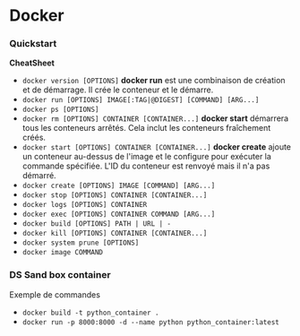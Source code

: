 # Docker

### Quickstart

**CheatSheet**

- `docker version [OPTIONS]`
  **docker run** est une combinaison de création et de démarrage. Il crée le conteneur et le démarre.
- `docker run [OPTIONS] IMAGE[:TAG|@DIGEST] [COMMAND] [ARG...]`
- `docker ps [OPTIONS]`
- `docker rm [OPTIONS] CONTAINER [CONTAINER...]`
  **docker start** démarrera tous les conteneurs arrêtés. Cela inclut les conteneurs fraîchement créés.
- `docker start [OPTIONS] CONTAINER [CONTAINER...]`
  **docker create** ajoute un conteneur au-dessus de l'image et le configure pour exécuter la commande spécifiée. L'ID du conteneur est renvoyé mais il n'a pas démarré.
- `docker create [OPTIONS] IMAGE [COMMAND] [ARG...]`
- `docker stop [OPTIONS] CONTAINER [CONTAINER...]`
- `docker logs [OPTIONS] CONTAINER`
- `docker exec [OPTIONS] CONTAINER COMMAND [ARG...]`
- `docker build [OPTIONS] PATH | URL | -`
- `docker kill [OPTIONS] CONTAINER [CONTAINER...]`
- `docker system prune [OPTIONS]`
- `docker image COMMAND`

### DS Sand box container

Exemple de commandes

- `docker build -t python_container .`
- `docker run -p 8000:8000 -d --name python python_container:latest`
